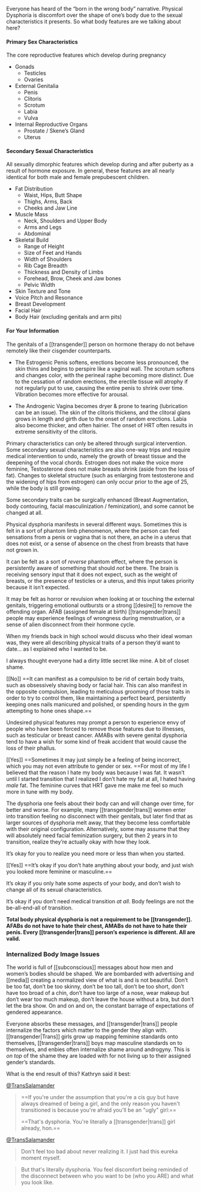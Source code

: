 Everyone has heard of the “born in the wrong body” narrative. Physical Dysphoria is discomfort over the shape of one’s body due to the sexual characteristics it presents. So what body features are we talking about here?

#### Primary Sex Characteristics

The core reproductive features which develop during pregnancy

-   Gonads
    -   Testicles
    -   Ovaries
-   External Genitalia
    -   Penis
    -   Clitoris
    -   Scrotum
    -   Labia
    -   Vulva
-   Internal Reproductive Organs
    -   Prostate / Skene’s Gland
    -   Uterus

#### Secondary Sexual Characteristics

All sexually dimorphic features which develop during and after puberty as a result of hormone exposure. In general, these features are all nearly identical for both male and female prepubescent children.

-   Fat Distribution
    -   Waist, Hips, Butt Shape
    -   Thighs, Arms, Back
    -   Cheeks and Jaw Line
-   Muscle Mass
    -   Neck, Shoulders and Upper Body
    -   Arms and Legs
    -   Abdominal
-   Skeletal Build
    -   Range of Height
    -   Size of Feet and Hands
    -   Width of Shoulders
    -   Rib Cage Breadth
    -   Thickness and Density of Limbs
    -   Forehead, Brow, Cheek and Jaw bones
    -   Pelvic Width
-   Skin Texture and Tone
-   Voice Pitch and Resonance
-   Breast Development
-   Facial Hair
-   Body Hair (excluding genitals and arm pits)

#### For Your Information

The genitals of a [[transgender]] person on hormone therapy do not behave remotely like their cisgender counterparts.

-   The Estrogenic Penis softens, erections become less pronounced, the skin thins and begins to perspire like a vaginal wall. The scrotum softens and changes color, with the perineal raphe becoming more distinct. Due to the cessation of random erections, the erectile tissue will atrophy if not regularly put to use, causing the entire penis to shrink over time. Vibration becomes more effective for arousal.
    
-   The Androgenic Vagina becomes dryer & prone to tearing (lubrication can be an issue). The skin of the clitoris thickens, and the clitoral glans grows in length and girth due to the onset of random erections. Labia also become thicker, and often hairier. The onset of HRT often results in extreme sensitivity of the clitoris.
    

Primary characteristics can only be altered through surgical intervention. Some secondary sexual characteristics are also one-way trips and require medical intervention to undo, namely the growth of breast tissue and the deepening of the vocal chords. Estrogen does not make the voice more feminine, Testosterone does not make breasts shrink (aside from the loss of fat). Changes to skeletal structure (such as enlarging from testosterone and the widening of hips from estrogen) can only occur prior to the age of 25, while the body is still growing.

Some secondary traits can be surgically enhanced (Breast Augmentation, body contouring, facial masculinization / feminization), and some cannot be changed at all.

Physical dysphoria manifests in several different ways. Sometimes this is felt in a sort of phantom limb phenomenon, where the person can feel sensations from a penis or vagina that is not there, an ache in a uterus that does not exist, or a sense of absence on the chest from breasts that have not grown in.

It can be felt as a sort of _reverse_ phantom effect, where the person is persistently aware of something that should _not_ be there. The brain is receiving sensory input that it does not expect, such as the weight of breasts, or the presence of testicles or a uterus, and this input takes priority because it isn’t expected.

It may be felt as horror or revulsion when looking at or touching the external genitals, triggering emotional outbursts or a strong [[desire]] to remove the offending organ. AFAB (assigned female at birth) [[transgender|trans]] people may experience feelings of wrongness during menstruation, or a sense of alien disconnect from their hormone cycle.

When my friends back in high school would discuss who their ideal woman was, they were all describing physical traits of a person they’d want to date... as I explained who I wanted to be.

I always thought everyone had a dirty little secret like mine. A bit of closet shame.

[[No]] ==It can manifest as a compulsion to be rid of certain body traits, such as obsessively shaving body or facial hair. This can also manifest in the opposite compulsion, leading to meticulous grooming of those traits in order to try to control them, like maintaining a perfect beard, persistently keeping ones nails manicured and polished, or spending hours in the gym attempting to hone ones shape.==

Undesired physical features may prompt a person to experience envy of people who have been forced to remove those features due to illnesses, such as testicular or breast cancer. AMABs with severe genital dysphoria tend to have a wish for some kind of freak accident that would cause the loss of their phallus.

[[Yes]] ==Sometimes it may just simply be a feeling of being incorrect, which you may not even attribute to gender or sex. ==For most of my life I believed that the reason I hate my body was because I was fat. It wasn’t until I started transition that I realized I don’t hate my fat at all, I hated having _male_ fat. The feminine curves that HRT gave me make me feel so much more in tune with my body.

The dysphoria one feels about their body can and will change over time, for better and worse. For example, many [[transgender|trans]] women enter into transition feeling no disconnect with their genitals, but later find that as larger sources of dysphoria melt away, that they become less comfortable with their original configuration. Alternatively, some may assume that they will absolutely need facial feminization surgery, but then 2 years in to transition, realize they’re actually okay with how they look.

It’s okay for you to realize you need more or less than when you started.

[[Yes]] ==It’s okay if you don’t hate anything about your body, and just wish you looked more feminine or masculine.==

It’s okay if you only hate some aspects of your body, and don’t wish to change all of its sexual characteristics.

It’s okay if you don’t need medical transition _at all_. Body feelings are not the be-all-end-all of transition.

**Total body physical dysphoria is not a requirement to be [[transgender]]. AFABs do not have to hate their chest, AMABs do not have to hate their penis. Every [[transgender|trans]] person’s experience is different. All are valid.**

### Internalized Body Image Issues 
The world is full of [[subconscious]] messages about how men and women’s bodies should be shaped. We are bombarded with advertising and [[media]] creating a normalized view of what is and is not beautiful. Don’t be too fat, don’t be too skinny, don’t be too tall, don’t be too short, don’t have too broad of a chin, don’t have too large of a nose, wear makeup but don’t wear too much makeup, don’t leave the house without a bra, but don’t let the bra show. On and on and on, the constant barrage of expectations of gendered appearance.

Everyone absorbs these messages, and [[transgender|trans]] people internalize the factors which matter to the gender they align with. [[transgender|Trans]] girls grow up mapping feminine standards onto themselves, [[transgender|trans]] boys map masculine standards on to themselves, and enbies often internalize shame around androgyny. This is _on top_ of the shame they are loaded with for not living up to their assigned gender’s standards.

What is the end result of this? Kathryn said it best:

[@TransSalamander](https://twitter.com/TransSalamander/status/947522372315369472)

> ==If you're under the assumption that you're a cis guy but have always dreamed of being a girl, and the only reason you haven't transitioned is because you're afraid you'll be an "ugly" girl:==
>
> ==That's dysphoria. You're literally a [[transgender|trans]] girl already, hon.==

[@TransSalamander](https://twitter.com/TransSalamander/status/947523244948680705) 

> Don't feel too bad about never realizing it. I just had this eureka moment myself.

> But that's literally dysphoria. You feel discomfort being reminded of the disconnect between who you want to be (who you ARE) and what you look like.
